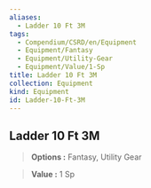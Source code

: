 ```yaml
---
aliases:
  - Ladder 10 Ft 3M
tags:
  - Compendium/CSRD/en/Equipment
  - Equipment/Fantasy
  - Equipment/Utility-Gear
  - Equipment/Value/1-Sp
title: Ladder 10 Ft 3M
collection: Equipment
kind: Equipment
id: Ladder-10-Ft-3M
---
```

## Ladder 10 Ft 3M    
    
>    
> **Options :** Fantasy, Utility Gear    
> **Value :** 1 Sp
